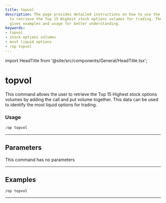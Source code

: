```yaml
---
title: topvol
description: The page provides detailed instructions on how to use the 'topvol' command
  to retrieve the Top 15 Highest stock options volumes for trading. The guide also
  gives examples and usage for better understanding.
keywords:
- topvol
- stock options volumes
- most liquid options
- /op topvol
---
```


import HeadTitle from '@site/src/components/General/HeadTitle.tsx';

<HeadTitle title="topvol - Options - Discord - Reference | OpenBB Bot Docs" />

# topvol

This command allows the user to retrieve the Top 15 Highest stock options volumes by adding the call and put volume together. This data can be used to identify the most liquid options for trading.

### Usage

```python wordwrap
/op topvol
```

---

## Parameters

This command has no parameters



---

## Examples

```
/op topvol
```

---
